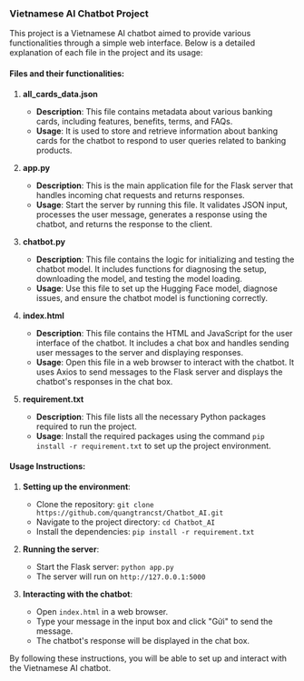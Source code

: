 ### Vietnamese AI Chatbot Project

This project is a Vietnamese AI chatbot aimed to provide various functionalities through a simple web interface. Below is a detailed explanation of each file in the project and its usage:

#### Files and their functionalities:

1. **all_cards_data.json**
   - **Description**: This file contains metadata about various banking cards, including features, benefits, terms, and FAQs.
   - **Usage**: It is used to store and retrieve information about banking cards for the chatbot to respond to user queries related to banking products.

2. **app.py**
   - **Description**: This is the main application file for the Flask server that handles incoming chat requests and returns responses.
   - **Usage**: Start the server by running this file. It validates JSON input, processes the user message, generates a response using the chatbot, and returns the response to the client.

3. **chatbot.py**
   - **Description**: This file contains the logic for initializing and testing the chatbot model. It includes functions for diagnosing the setup, downloading the model, and testing the model loading.
   - **Usage**: Use this file to set up the Hugging Face model, diagnose issues, and ensure the chatbot model is functioning correctly.

4. **index.html**
   - **Description**: This file contains the HTML and JavaScript for the user interface of the chatbot. It includes a chat box and handles sending user messages to the server and displaying responses.
   - **Usage**: Open this file in a web browser to interact with the chatbot. It uses Axios to send messages to the Flask server and displays the chatbot's responses in the chat box.

5. **requirement.txt**
   - **Description**: This file lists all the necessary Python packages required to run the project.
   - **Usage**: Install the required packages using the command `pip install -r requirement.txt` to set up the project environment.

#### Usage Instructions:

1. **Setting up the environment**:
   - Clone the repository: `git clone https://github.com/quangtrancst/Chatbot_AI.git`
   - Navigate to the project directory: `cd Chatbot_AI`
   - Install the dependencies: `pip install -r requirement.txt`

2. **Running the server**:
   - Start the Flask server: `python app.py`
   - The server will run on `http://127.0.0.1:5000`

3. **Interacting with the chatbot**:
   - Open `index.html` in a web browser.
   - Type your message in the input box and click "Gửi" to send the message.
   - The chatbot's response will be displayed in the chat box.

By following these instructions, you will be able to set up and interact with the Vietnamese AI chatbot.
